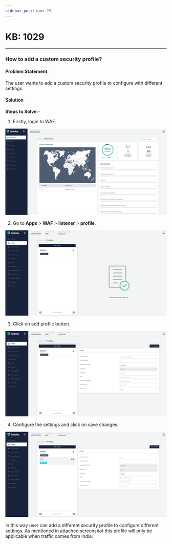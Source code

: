 ```yaml
---
sidebar_position: 29
---
```


# KB: 1029
-----------

### **How to add a custom security profile?**

#### **Problem Statement**

The user wants to add a custom security profile to configure with different settings.

#### **Solution**

**Steps to Solve**:-

1. Firstly, login to WAF.

![kb-1029](/img/waf/v7/kb/overview_kb_1029_1.png)

2. Go to **Apps** > **WAF** > **listener** > **profile**.

![kb-1029](/img/waf/v7/kb/profile_kb_1029_2.png)

3. Click on add profile button.

![kb-1029](/img/waf/v7/kb/profile_kb_1029_3.png)

4. Configure the settings and click on save changes.

![kb-1029](/img/waf/v7/kb/profile_kb_1029_4.png)

In this way user can add a different security profile to configure different settings. As mentioned in attached screenshot this profile will only be applicable when traffic comes from India.



